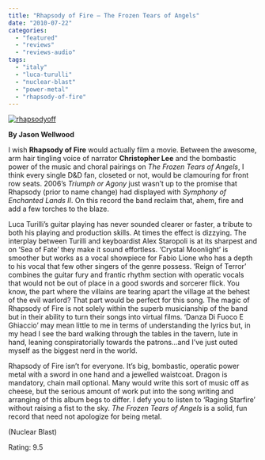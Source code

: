```yaml
---
title: "Rhapsody of Fire – The Frozen Tears of Angels"
date: "2010-07-22"
categories: 
  - "featured"
  - "reviews"
  - "reviews-audio"
tags: 
  - "italy"
  - "luca-turulli"
  - "nuclear-blast"
  - "power-metal"
  - "rhapsody-of-fire"
---
```


[![](http://www.hellbound.ca/wp-content/uploads/2010/07/rhapsodyoff.jpg "rhapsodyoff")](http://www.hellbound.ca/wp-content/uploads/2010/07/rhapsodyoff.jpg)

**By Jason Wellwood**

I wish **Rhapsody of Fire** would actually film a movie. Between the awesome, arm hair tingling voice of narrator **Christopher Lee** and the bombastic power of the music and choral pairings on _The Frozen Tears of Angels_, I think every single D&D fan, closeted or not, would be clamouring for front row seats. 2006’s _Triumph or Agony_ just wasn’t up to the promise that Rhapsody (prior to name change) had displayed with _Symphony of Enchanted Lands II_. On this record the band reclaim that, ahem, fire and add a few torches to the blaze.

Luca Turilli’s guitar playing has never sounded clearer or faster, a tribute to both his playing and production skills. At times the effect is dizzying. The interplay between Turilli and keyboardist Alex Staropoli is at its sharpest and on ‘Sea of Fate’ they make it sound effortless. ‘Crystal Moonlight’ is smoother but works as a vocal showpiece for Fabio Lione who has a depth to his vocal that few other singers of the genre possess. ‘Reign of Terror’ combines the guitar fury and frantic rhythm section with operatic vocals that would not be out of place in a good swords and sorcerer flick. You know, the part where the villains are tearing apart the village at the behest of the evil warlord? That part would be perfect for this song. The magic of Rhapsody of Fire is not solely within the superb musicianship of the band but in their ability to turn their songs into virtual films. ‘Danza Di Fuoco E Ghiaccio’ may mean little to me in terms of understanding the lyrics but, in my head I see the bard walking through the tables in the tavern, lute in hand, leaning conspiratorially towards the patrons...and I’ve just outed myself as the biggest nerd in the world.

Rhapsody of Fire isn’t for everyone. It’s big, bombastic, operatic power metal with a sword in one hand and a jewelled waistcoat. Dragon is mandatory, chain mail optional. Many would write this sort of music off as cheese, but the serious amount of work put into the song writing and arranging of this album begs to differ. I defy you to listen to ‘Raging Starfire’ without raising a fist to the sky. _The Frozen Tears of Angels_ is a solid, fun record that need not apologize for being metal.

(Nuclear Blast)

Rating: 9.5
